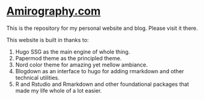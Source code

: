 # [Amirography.com](amirography.com)
This is the repository for my personal website and blog. Please visit it there.

This website is built in thanks to:
1. Hugo SSG as the main engine of whole thing. 
2. Papermod theme as the principled theme.
3. Nord color theme for amazing yet mellow ambiance.
4. Blogdown as an interface to hugo for adding rmarkdown and other technical utilities. 
5. R and Rstudio and Rmarkdown and other foundational packages that made my life whole of a lot easier. 
